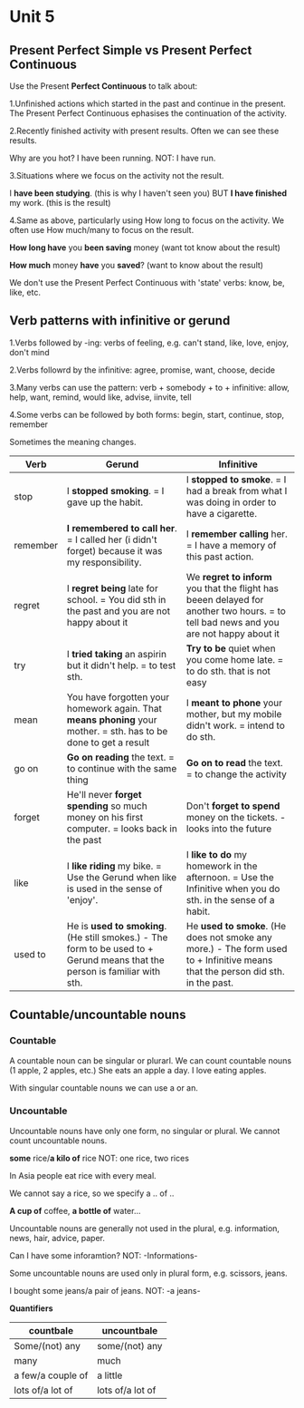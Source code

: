 # Unit 5
## Present Perfect Simple vs Present Perfect Continuous

Use the Present **Perfect Continuous** to talk about:

1.Unfinished actions which started in the past and continue in the present. The Present Perfect Continuous ephasises the continuation of the activity.

2.Recently finished activity with present results. Often we can see these results.

Why are you hot?
I have been running.
NOT: I have run.

3.Situations where we focus on the activity not the result.

I **have been studying**. (this is why I haven't seen you) BUT **I have finished** my work. (this is the result)

4.Same as above, particularly using How long to focus on the activity.  We often use How much/many to focus on the result.

**How long have** you **been saving** money (want tot know about the result)

**How much** money **have** you **saved**? (want to know about the result)

We don't use the Present Perfect Continuous with 'state' verbs: know, be, like, etc.

## Verb patterns with infinitive or gerund

1.Verbs followed by -ing:
verbs of feeling, e.g. can't stand, like, love, enjoy, don't mind

2.Verbs followrd by the infinitive:
agree, promise, want, choose, decide

3.Many verbs can use the pattern: verb + somebody + to + infinitive:
allow, help, want, remind, would like, advise, iinvite, tell

4.Some verbs can be followed by both forms: begin, start, continue, stop, remember

Sometimes the meaning changes.

Verb        | Gerund | Infinitive
--- |---| ---
| stop | I **stopped smoking**. = I gave up the habit.| I **stopped to smoke**. = I had a break from what I was doing in order to have a cigarette. |
| remember | **I remembered to call her**. = I called her (i didn't forget) because it was my responsibility.| I **remember calling** her. =  I have a memory of this past action. |
| regret | I **regret being** late for school. = You did sth in the past and you are not happy about it | We **regret to inform** you that the flight has beeen delayed for another two hours. = to tell bad news and you are not happy about it |
|try| I **tried taking** an aspirin but it didn't help. = to test sth. | **Try to be** quiet when you come home late. = to do sth. that is not easy |
| mean | You have forgotten your homework again. That **means phoning** your mother. = sth. has to be done to get a result | I **meant to phone** your mother, but my mobile didn't work. = intend to do sth. |
| go on | **Go on reading** the text.	= to continue with the same thing	 | **Go on to read** the text. = to change the activity |
| forget | He'll never **forget spending** so much money on his first computer.	= looks back in the past| Don't **forget to spend** money on the tickets. - looks into the future |
| like | I **like riding** my bike. = Use the Gerund when like is used in the sense of 'enjoy'. | I **like to do** my homework in the afternoon. = Use the Infinitive when you do sth. in the sense of a habit. |
| used to | He is **used to smoking**. (He still smokes.) - The form to be used to + Gerund means that the person is familiar with sth. | He **used to smoke**. (He does not smoke any more.) - The form used to + Infinitive means that the person did sth. in the past. |

## Countable/uncountable nouns

### Countable
A countable noun can be singular or plurarl. We can count countable nouns (1 apple, 2 apples, etc.)
She eats an apple a day. I love eating apples.

With singular countable nouns we can use a or an.

### Uncountable
Uncountable nouns have only one form, no singular or plural. We cannot count uncountable nouns.

**some** rice/**a kilo of** rice NOT: one rice, two rices

In Asia people eat rice with every meal.

We cannot say a rice, so we specify a .. of ..

**A cup of** coffee, **a bottle of** water...

Uncountable nouns are generally not used in the plural, e.g. information, news, hair, advice, paper.

Can I have some inforamtion? NOT: -Informations-

Some uncountable nouns are used only in plural form, e.g. scissors, jeans.

I bought some jeans/a pair of jeans. NOT: -a jeans-

**Quantifiers**

countbale | uncountbale
--- |---
| Some/(not) any | some/(not) any |
| many | much |
| a few/a couple of | a little |
| lots of/a lot of|lots of/a lot of |

